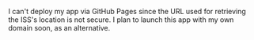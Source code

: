 I can't deploy my app via GitHub Pages since the URL used for retrieving the ISS's location is not secure. I plan to launch this app with my
own domain soon, as an alternative.
